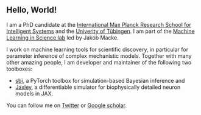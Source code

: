 ## Hello, World!

I am a PhD candidate at the [International Max Planck Research School for Intelligent Systems](https://imprs.is.mpg.de) and the [Univerity of Tübingen](https://uni-tuebingen.de/en/). I am part of the [Machine Learning in Science lab](https://www.mackelab.org) led by Jakob Macke.

I work on machine learning tools for scientific discovery, in particular for parameter inference of complex mechanistic models. Together with many other amazing people, I am developer and maintainer of the following two toolboxes:  
- [sbi](https://github.com/sbi-dev/sbi), a PyTorch toolbox for simulation-based Bayesian inference and
- [Jaxley](http://github.com/jaxleyverse/jaxley), a differentiable simulator for biophysically detailed neuron models in JAX.

You can follow me on [Twitter](https://x.com/deismic_) or [Google scholar](https://scholar.google.com/citations?user=Q24H-zYAAAAJ&hl=en&oi=ao).
